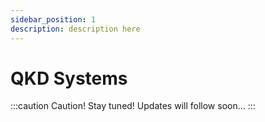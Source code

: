```yaml
---
sidebar_position: 1
description: description here
---
```


# QKD Systems

:::caution Caution!
Stay tuned! Updates will follow soon...
:::
